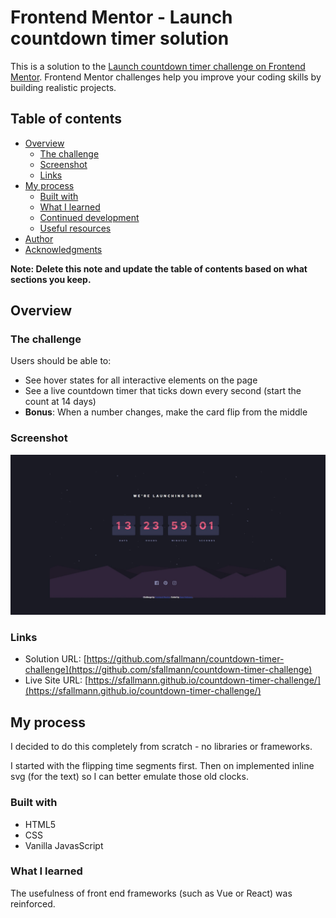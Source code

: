 # Frontend Mentor - Launch countdown timer solution

This is a solution to the [Launch countdown timer challenge on Frontend Mentor](https://www.frontendmentor.io/challenges/launch-countdown-timer-N0XkGfyz-). Frontend Mentor challenges help you improve your coding skills by building realistic projects. 

## Table of contents

- [Overview](#overview)
  - [The challenge](#the-challenge)
  - [Screenshot](#screenshot)
  - [Links](#links)
- [My process](#my-process)
  - [Built with](#built-with)
  - [What I learned](#what-i-learned)
  - [Continued development](#continued-development)
  - [Useful resources](#useful-resources)
- [Author](#author)
- [Acknowledgments](#acknowledgments)

**Note: Delete this note and update the table of contents based on what sections you keep.**

## Overview

### The challenge

Users should be able to:

- See hover states for all interactive elements on the page
- See a live countdown timer that ticks down every second (start the count at 14 days)
- **Bonus**: When a number changes, make the card flip from the middle

### Screenshot

![](./screenshot.jpg)

### Links

- Solution URL: [https://github.com/sfallmann/countdown-timer-challenge](https://github.com/sfallmann/countdown-timer-challenge)
- Live Site URL: [https://sfallmann.github.io/countdown-timer-challenge/](https://sfallmann.github.io/countdown-timer-challenge/)

## My process
I decided to do this completely from scratch - no libraries or frameworks.

I started with the flipping time segments first.  Then on implemented inline svg (for the text) so I can better emulate those old clocks.

### Built with

- HTML5
- CSS
- Vanilla JavasScript

### What I learned

The usefulness of front end frameworks (such as Vue or React) was reinforced.
